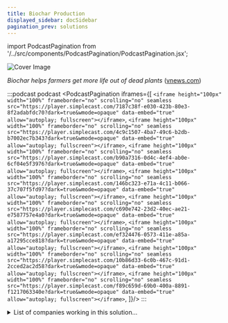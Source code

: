 ```yaml
---
title: Biochar Production
displayed_sidebar: docSidebar
pagination_prev: solutions
---
```


import PodcastPagination from '/../src/components/PodcastPagination/PodcastPagination.jsx'; 

![Cover Image](../static/img/biochar-kiln.jpg)

_Biochar helps farmers get more life out of dead plants_ ([vnews.com](https://www.vnews.com/Biochar-Demonstration-Offers-Alternative-to-Burn-Piles-46911424))

:::podcast podcast
  <PodcastPagination iframes={[
    `<iframe height="100px" width="100%" frameborder="no" scrolling="no" seamless src="https://player.simplecast.com/7187c38f-e030-423b-80e3-8f2adabfdc70?dark=true&wmode=opaque" data-embed="true" allow="autoplay; fullscreen"></iframe>`,
    `<iframe height="100px" width="100%" frameborder="no" scrolling="no" seamless src="https://player.simplecast.com/4c9c1507-4ba7-49c6-b2db-b7002ec7b343?dark=true&wmode=opaque" data-embed="true" allow="autoplay; fullscreen"></iframe>`,
    `<iframe height="100px" width="100%" frameborder="no" scrolling="no" seamless src="https://player.simplecast.com/b90a7316-0d4c-4ef4-ab0e-6cf04e5f3976?dark=true&wmode=opaque" data-embed="true" allow="autoplay; fullscreen"></iframe>`,
    `<iframe height="100px" width="100%" frameborder="no" scrolling="no" seamless src="https://player.simplecast.com/146bc323-e71a-4c11-b066-37c707f5fd97?dark=true&wmode=opaque" data-embed="true" allow="autoplay; fullscreen"></iframe>`,
    `<iframe height="100px" width="100%" frameborder="no" scrolling="no" seamless src="https://player.simplecast.com/c690e742-23d2-40ec-ae21-e7587757e4a0?dark=true&wmode=opaque" data-embed="true" allow="autoplay; fullscreen"></iframe>`,
    `<iframe height="100px" width="100%" frameborder="no" scrolling="no" seamless src="https://player.simplecast.com/ef324476-0573-411e-a85a-a17295cce818?dark=true&wmode=opaque" data-embed="true" allow="autoplay; fullscreen"></iframe>`,
    `<iframe height="100px" width="100%" frameborder="no" scrolling="no" seamless src="https://player.simplecast.com/10b86d33-6c0b-467c-91d1-2cced2ac2d58?dark=true&wmode=opaque" data-embed="true" allow="autoplay; fullscreen"></iframe>`,
    `<iframe height="100px" width="100%" frameborder="no" scrolling="no" seamless src="https://player.simplecast.com/f89c659d-69b0-400a-8891-f1217063340e?dark=true&wmode=opaque" data-embed="true" allow="autoplay; fullscreen"></iframe>`,
  ]}/>
:::

<details>
        <summary>List of companies working in this solution...</summary>
         <em>Note: this is an experimental AI feature. Accuracy and completeness are a work in progress</em>
        <div>
            <ul>
             
                <li><a href="https://geltor.com/">Geltor</a></li>
            
                <li><a href="https://www.carboculture.com/">Carbo Culture</a></li>
            
            </ul>
        </div>
        </details>


:::company job openings
  #### [View open jobs in this Solution](https://climatebase.org/jobs?l=&q=&drawdown_solutions=Biochar+Production)
:::

## Overview

Biochar retains most of the carbon produced by decomposing biomass.

Significant progress has been made toward efficient biochar production methods, carbon capture and storage, and emission-reducing agricultural practices. Organizations like the Biochar Industry Consortium, International Biochar Initiative, Carbon Sequestration Leadership Forum, and Climate Change Mitigation Initiative have been at the forefront of this solution.

## Progress Made

- Low-emission biochar kilns using renewable energy sources have revolutionized biochar production.
- Techniques for rapid production and utilization of agricultural waste as feedstock have enabled large-scale, environmentally friendly biochar production.
- Companies leading the way in biochar production include CarbonCure Technologies, Blue Planet Ltd, and International Biochar Initiative.

## Lessons Learned

- Biochar production requires renewable energy sources and accounting for greenhouse gas emissions.
- Matching biochar type with soil and crop needs is essential for improving fertility and yields.
- Ensuring uncontaminated biochar is crucial when using it for air and water pollutant adsorption.
- International Biochar Initiative (IBI) and Biochar Solutions Initiative (BSI) are prominent organizations promoting biochar's use.

## Challenges Ahead

- Lack of standardized biochar definition hampers comparison and reliable impact assessment.
- Limited data on long-term soil and plant effects, as well as potential environmental contamination.
- Insufficient infrastructure and technical expertise hinder scalability and dissemination.
- Overcoming these challenges requires research, development, stakeholder involvement, and effective regulation.

## Best Path Forward

- Continued investment in research and development to enhance technology affordability.
- Raising awareness among the public and policymakers about biochar benefits.
- Encouraging government and business investment in biochar projects.
- Establishing standards, certification programs, and incentives for adoption.
- Key organizations leading the way include International Biochar Initiative, Biochar Solutions Initiative, and Biochar Fund.
